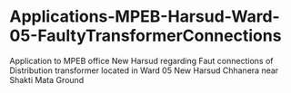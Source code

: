 # Applications-MPEB-Harsud-Ward-05-FaultyTransformerConnections
Application to MPEB office New Harsud regarding Faut connections of Distribution transformer located in Ward 05 New Harsud Chhanera near Shakti Mata Ground
